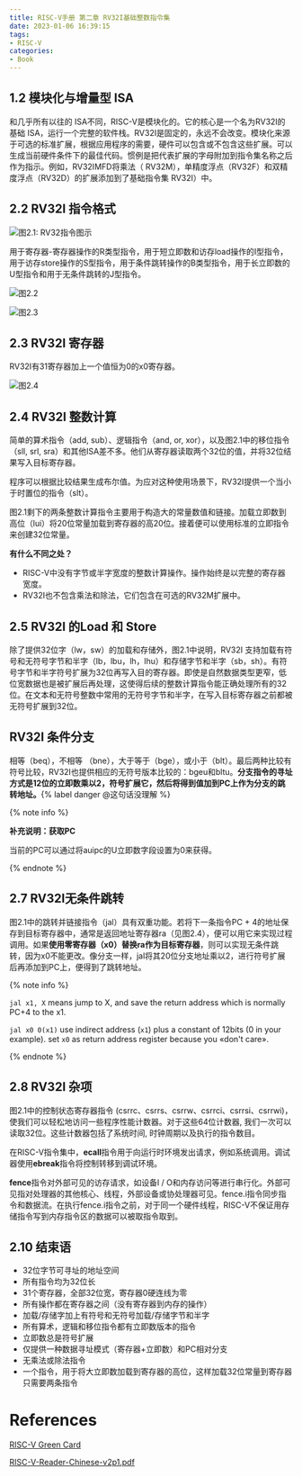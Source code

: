 ```yaml
---
title: RISC-V手册 第二章 RV32I基础整数指令集
date: 2023-01-06 16:39:15
tags:
- RISC-V
categories:
- Book
---
```


## 1.2 模块化与增量型 ISA

​和几乎所有以往的 ISA不同，RISC-V是模块化的。它的核心是一个名为RV32I的基础 ISA，运行一个完整的软件栈。RV32I是固定的，永远不会改变。模块化来源于可选的标准扩展，根据应用程序的需要，硬件可以包含或不包含这些扩展。可以生成当前硬件条件下的最佳代码。惯例是把代表扩展的字母附加到指令集名称之后作为指示。例如，RV32IMFD将乘法（ RV32M），单精度浮点（RV32F）和双精度浮点（RV32D）的扩展添加到了基础指令集 RV32I）中。

## 2.2 RV32I 指令格式

![图2.1: RV32指令图示](https://xyc-1316422823.cos.ap-shanghai.myqcloud.com/RISC-V%E4%B8%AD%E6%96%87%E6%89%8B%E5%86%8C/RV32I%E6%8C%87%E4%BB%A4%E5%9B%BE%E7%A4%BA.png)



​用于寄存器-寄存器操作的R类型指令，用于短立即数和访存load操作的I型指令，用于访存store操作的S型指令，用于条件跳转操作的B类型指令，用于长立即数的U型指令和用于无条件跳转的J型指令。

![图2.2](https://xyc-1316422823.cos.ap-shanghai.myqcloud.com/RISC-V%E4%B8%AD%E6%96%87%E6%89%8B%E5%86%8C/RISC%E6%8C%87%E4%BB%A4%E6%A0%BC%E5%BC%8F.png)

![图2.3](https://xyc-1316422823.cos.ap-shanghai.myqcloud.com/RISC-V%E4%B8%AD%E6%96%87%E6%89%8B%E5%86%8C/20230131113244.png)

## 2.3 RV32I 寄存器

​RV32I有31寄存器加上一个值恒为0的x0寄存器。

![图2.4](https://xyc-1316422823.cos.ap-shanghai.myqcloud.com/RISC-V%E4%B8%AD%E6%96%87%E6%89%8B%E5%86%8C/RV32I%E5%AF%84%E5%AD%98%E5%99%A8.png)

## 2.4 RV32I 整数计算

​简单的算术指令（add, sub）、逻辑指令（and, or, xor），以及图2.1中的移位指令（sll, srl, sra）和其他ISA差不多。他们从寄存器读取两个32位的值，并将32位结果写入目标寄存器。

​程序可以根据比较结果生成布尔值。为应对这种使用场景下，RV32I提供一个当小于时置位的指令（slt）。

​图2.1剩下的两条整数计算指令主要用于构造大的常量数值和链接。加载立即数到高位（lui）将20位常量加载到寄存器的高20位。接着便可以使用标准的立即指令来创建32位常量。

**有什么不同之处？**

- RISC-V中没有字节或半字宽度的整数计算操作。操作始终是以完整的寄存器宽度。
- RV32I也不包含乘法和除法，它们包含在可选的RV32M扩展中。

## 2.5 RV32I 的Load 和 Store

​除了提供32位字（lw，sw）的加载和存储外，图2.1中说明，RV32I 支持加载有符号和无符号字节和半字（lb，lbu，lh，lhu）和存储字节和半字（sb，sh）。有符号字节和半字符号扩展为32位再写入目的寄存器。即使是自然数据类型更窄，低位宽数据也是被扩展后再处理，这使得后续的整数计算指令能正确处理所有的32位。在文本和无符号整数中常用的无符号字节和半字，在写入目标寄存器之前都被无符号扩展到32位。

## RV32I 条件分支

​相等（beq），不相等 （bne），大于等于（bge），或小于（blt）。最后两种比较有符号比较，RV32I也提供相应的无符号版本比较的：bgeu和bltu。**分支指令的寻址方式是12位的立即数乘以2，符号扩展它，然后将得到值加到PC上作为分支的跳转地址。**{% label danger @这句话没理解 %}

{% note info %}

**补充说明：获取PC**

当前的PC可以通过将auipc的U立即数字段设置为0来获得。

{% endnote %}

## 2.7 RV32I无条件跳转

​图2.1中的跳转并链接指令（jal）具有双重功能。若将下一条指令PC + 4的地址保存到目标寄存器中，通常是返回地址寄存器ra（见图2.4），便可以用它来实现过程调用。如果**使用零寄存器（x0）替换ra作为目标寄存器**，则可以实现无条件跳转，因为x0不能更改。像分支一样，jal将其20位分支地址乘以2，进行符号扩展后再添加到PC上，便得到了跳转地址。

{% note info %}

`jal x1, X` means jump to X, and save the return address which is normally PC+4 to the x1.

`jal x0 0(x1)`  use indirect address (`x1`) plus a constant of 12bits (0 in your example). set `x0` as return address register because you «don't care».

{% endnote %}

## 2.8 RV32I 杂项

​图2.1中的控制状态寄存器指令 (csrrc、csrrs、csrrw、csrrci、csrrsi、csrrwi)，使我们可以轻松地访问一些程序性能计数器。对于这些64位计数器, 我们一次可以读取32位。这些计数器包括了系统时间, 时钟周期以及执行的指令数目。

​在RISC-V指令集中，**ecall**指令用于向运行时环境发出请求，例如系统调用。调试器使用**ebreak**指令将控制转移到调试环境。

​**fence**指令对外部可见的访存请求，如设备I / O和内存访问等进行串行化。外部可见指对处理器的其他核心、线程，外部设备或协处理器可见。fence.i指令同步指令和数据流。在执行fence.i指令之前，对于同一个硬件线程，RISC-V不保证用存储指令写到内存指令区的数据可以被取指令取到。

## 2.10 结束语

- 32位字节可寻址的地址空间
- 所有指令均为32位长
- 31个寄存器，全部32位宽，寄存器0硬连线为零
- 所有操作都在寄存器之间（没有寄存器到内存的操作）
- 加载/存储字加上有符号和无符号加载/存储字节和半字
- 所有算术，逻辑和移位指令都有立即数版本的指令
- 立即数总是符号扩展
- 仅提供一种数据寻址模式（寄存器+立即数）和PC相对分支
- 无乘法或除法指令
- 一个指令，用于将大立即数加载到寄存器的高位，这样加载32位常量到寄存器只需要两条指令

# References

[RISC-V Green Card](http://www.riscvbook.com/greencard-20181213.pdf)

[RISC-V-Reader-Chinese-v2p1.pdf](http://www.riscvbook.com/chinese/RISC-V-Reader-Chinese-v2p1.pdf)

